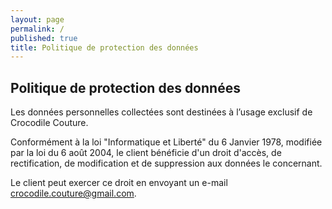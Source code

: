 ```yaml
---
layout: page
permalink: /
published: true
title: Politique de protection des données
---
```

## Politique de protection des données

Les données personnelles collectées sont destinées à l’usage exclusif de Crocodile Couture. 

Conformément à la loi "Informatique et Liberté" du 6 Janvier 1978, modifiée par la loi du 6 août 2004, le client bénéficie d'un droit d'accès, de rectification, de modification et de suppression aux données le concernant.

Le client peut exercer ce droit en envoyant un e-mail [crocodile.couture@gmail.com](mailto:crocodile.couture@gmail.com).
